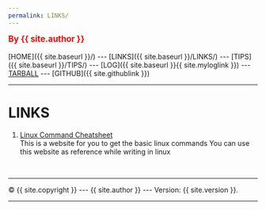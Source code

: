```yaml
---
permalink: LINKS/
---
```

<span style="color:red; font-weight:bold; font-size:larger;">By {{ site.author }}</span>
<br><br>
[HOME]({{ site.baseurl }}/) ---
[LINKS]({{ site.baseurl }}/LINKS/) ---
[TIPS]({{ site.baseurl }}/TIPS/) ---
[LOG]({{ site.baseurl }}{{ site.myloglink }}) ---
[TARBALL](SandBox/cbkadal.tar.xz) ---
[GITHUB]({{ site.githublink }})
<br>
<hr>

# LINKS

1. [Linux Command Cheatsheet](https://www.pcwdld.com/linux-commands-cheat-sheet)<br>
This is a website for you to get the basic linux commands
You can use this website as reference while writing in linux

<br>
<hr>
&copy; {{ site.copyright }} --- {{ site.author }} --- Version: {{ site.version }}.
<hr>
<br>
